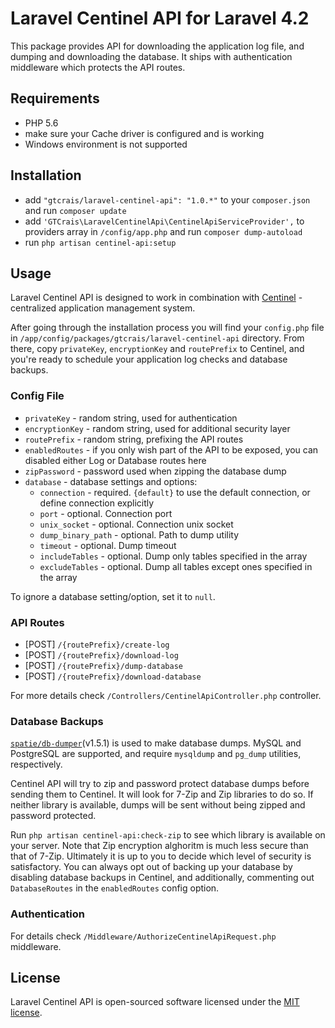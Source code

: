 # Laravel Centinel API for Laravel 4.2

This package provides API for downloading the application log file, and dumping and downloading the database. It ships with authentication middleware which protects the API routes.

## Requirements

- PHP 5.6
- make sure your Cache driver is configured and is working
- Windows environment is not supported

## Installation

- add `"gtcrais/laravel-centinel-api": "1.0.*"` to your `composer.json` and run `composer update`
- add `'GTCrais\LaravelCentinelApi\CentinelApiServiceProvider',` to providers array in `/config/app.php` and run `composer dump-autoload`
- run `php artisan centinel-api:setup`

## Usage

Laravel Centinel API is designed to work in combination with [Centinel](https://centinel.online) - centralized application management system. 

After going through the installation process you will find your `config.php` file in `/app/config/packages/gtcrais/laravel-centinel-api` directory.
From there, copy `privateKey`, `encryptionKey` and `routePrefix` to Centinel, and you're ready to schedule your application log checks and database backups.

### Config File

- `privateKey` - random string, used for authentication  
- `encryptionKey` - random string, used for additional security layer 
- `routePrefix` - random string, prefixing the API routes  
- `enabledRoutes` - if you only wish part of the API to be exposed, you can disabled either Log or Database routes here 
- `zipPassword` - password used when zipping the database dump
- `database` - database settings and options:
    - `connection` - required. `{default}` to use the default connection, or define connection explicitly
    - `port` - optional. Connection port
    - `unix_socket` - optional. Connection unix socket
    - `dump_binary_path` - optional. Path to dump utility
    - `timeout` - optional. Dump timeout
    - `includeTables` - optional. Dump only tables specified in the array
    - `excludeTables` - optional. Dump all tables except ones specified in the array

To ignore a database setting/option, set it to `null`.

### API Routes

- [POST] `/{routePrefix}/create-log`  
- [POST] `/{routePrefix}/download-log`  
- [POST] `/{routePrefix}/dump-database`  
- [POST] `/{routePrefix}/download-database`

For more details check `/Controllers/CentinelApiController.php` controller.

### Database Backups

[`spatie/db-dumper`](https://github.com/spatie/db-dumper/tree/1.5.1)(v1.5.1) is used to make database dumps. MySQL and PostgreSQL
are supported, and require `mysqldump` and `pg_dump` utilities, respectively.

Centinel API will try to zip and password protect database dumps before sending them to Centinel. It will look for 7-Zip and Zip
libraries to do so. If neither library is available, dumps will be sent without being zipped and password protected.

Run `php artisan centinel-api:check-zip` to see which library is available on your server. Note that Zip encryption alghoritm is much less
secure than that of 7-Zip. Ultimately it is up to you to decide which level of security is satisfactory. You can always opt out of
backing up your database by disabling database backups in Centinel, and additionally, commenting out `DatabaseRoutes` in the
`enabledRoutes` config option.

### Authentication

For details check `/Middleware/AuthorizeCentinelApiRequest.php` middleware.

## License

Laravel Centinel API is open-sourced software licensed under the [MIT license](http://opensource.org/licenses/MIT).
